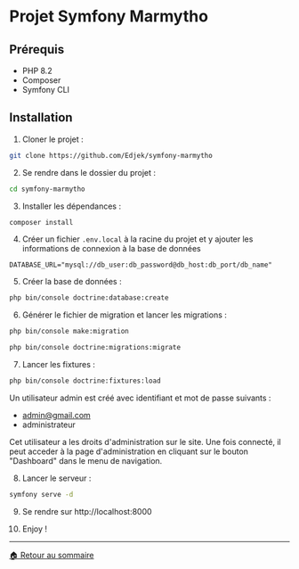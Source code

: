 # Projet Symfony Marmytho

## Prérequis

-   PHP 8.2
-   Composer
-   Symfony CLI

## Installation

1. Cloner le projet :

```bash
git clone https://github.com/Edjek/symfony-marmytho
```

2. Se rendre dans le dossier du projet :

```bash
cd symfony-marmytho
```

3. Installer les dépendances :

```bash
composer install
```

4. Créer un fichier `.env.local` à la racine du projet et y ajouter les informations de connexion à la base de données

```env
DATABASE_URL="mysql://db_user:db_password@db_host:db_port/db_name"
```

5. Créer la base de données :

```bash
php bin/console doctrine:database:create
```

6. Générer le fichier de migration et lancer les migrations :

```bash
php bin/console make:migration

php bin/console doctrine:migrations:migrate
```

7. Lancer les fixtures :

```bash
php bin/console doctrine:fixtures:load
```

Un utilisateur admin est créé avec identifiant et mot de passe suivants :

-   admin@gmail.com
-   administrateur

Cet utilisateur a les droits d'administration sur le site. Une fois connecté, il peut acceder à la page d'administration en cliquant sur le bouton "Dashboard" dans le menu de navigation.

8. Lancer le serveur :

```bash
symfony serve -d
```

9. Se rendre sur http://localhost:8000

10. Enjoy !

---

[🏠 Retour au sommaire](#)

